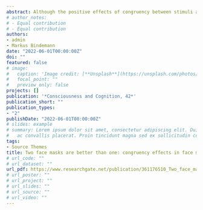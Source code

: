 ```yaml
---
abstract: Although the positive effects of congruency between stimuli are well replicated in face memory paradigms, mixed findings have been found in face matching. Due to the current COVID-19 pandemic, face masks are now very common during daily life outdoor activities. Thus, the present study aims to further explore congruency effects in matching faces partially occluded by surgical masks. Observers performed a face matching task consisting of pairs of faces presented in full view (i.e., full-view condition), pairs of faces in which only one of the faces had a mask (i.e., one-mask condition), and pairs of faces in which both faces had a mask (i.e., two-mask condition). Although face masks disrupted performance in identity match and identity mismatch trials, in match trials, we found better performance in the two-mask condition compared to the one-mask condition. This finding highlights the importance of congruency between stimuli on face matching when telling faces together.
# author_notes:
# - Equal contribution
# - Equal contribution
authors:
- admin
- Markus Bindemann
date: "2022-06-01T00:00:00Z"
doi: ""
featured: false
# image:
#   caption: 'Image credit: [**Unsplash**](https://unsplash.com/photos/jdD8gXaTZsc)'
#   focal_point: ""
#   preview_only: false
projects: []
publication: '*Consciousness and Cognition, 42*'
publication_short: ""
publication_types:
- "2"
publishDate: "2022-06-01T00:00:00Z"
# slides: example
# summary: Lorem ipsum dolor sit amet, consectetur adipiscing elit. Duis posuere tellus
#   ac convallis placerat. Proin tincidunt magna sed ex sollicitudin condimentum.
tags:
- Source Themes
title: Two face masks are better than one: congruency effects in face matching
# url_code: ""
# url_dataset: ""
url_pdf: https://www.researchgate.net/publication/361176510_Two_face_masks_are_better_than_one_congruency_effects_in_face_matching?_sg%5B0%5D=GjSsxZvMIQ1Q35sinM9v2koEMPqml3OFqZJ5mwAzE7ndIHnwiuwtY7UA-tM28pulJ7N1elyVrX3wYldRhDIRleESKirjK-wyVD3pS61y.MhtSBJQqBDB4OU1AKDp6QejnLobGPo6E64F4Gvy6zMcnL7JwIILtYFE96XP3jiIzsZ-a1Jv_x0ExVEXEIKqQ4A
# url_poster: ""
# url_project: ""
# url_slides: ""
# url_source: ""
# url_video: ""
---
```


